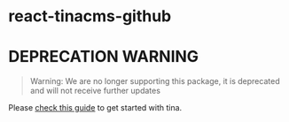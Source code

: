 # react-tinacms-github

# DEPRECATION WARNING

> Warning: We are no longer supporting this package, it is deprecated and will not receive further updates 

Please [check this guide](https://tina.io/docs/setup-overview/) to get started with tina.
